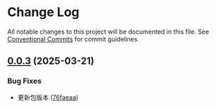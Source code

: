# Change Log

All notable changes to this project will be documented in this file.
See [Conventional Commits](https://conventionalcommits.org) for commit guidelines.

## [0.0.3](https://github.com/fallenaAngel/new-lerna-workspace/compare/v0.0.2...v0.0.3) (2025-03-21)


### Bug Fixes

* 更新包版本 ([76faeaa](https://github.com/fallenaAngel/new-lerna-workspace/commit/76faeaacd1ae31ca013ac094ad349cc45c5b24a1))
